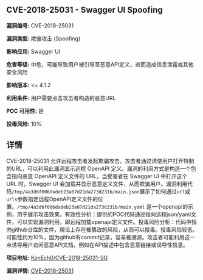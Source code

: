 ## CVE-2018-25031 - Swagger UI Spoofing

**漏洞编号:** CVE-2018-25031

**漏洞类型:** 欺骗攻击 (Spoofing)

**影响应用:** Swagger UI

**危害等级:** 中危，可能导致用户被引导至恶意API定义，进而造成信息泄露或其他安全风险

**影响版本:** <= 4.1.2

**利用条件:** 用户需要点击攻击者构造的恶意URL

**POC 可用性:** 是

**投毒风险:** 10%

## 详情

CVE-2018-25031 允许远程攻击者发起欺骗攻击。攻击者通过诱使用户打开特制的URL，可以利用此漏洞显示远程 OpenAPI 定义。漏洞的利用方式是构造一个包含指向恶意 OpenAPI 定义文件的 URL，当受害者在 Swagger UI 中打开这个 URL 时，Swagger UI 会加载并显示恶意定义文件，从而欺骗用户。漏洞利用代码`/tmp/4a3d6f006dadeb23a07d21da273d231b/main.json`展示了如何通过`url`或`urls`参数指定远程OpenAPI定义文件的位置。`/tmp/4a3d6f006dadeb23a07d21da273d231b/main.yaml` 是一个openapi的示例，用于展示攻击效果。有效性分析：提供的POC代码通过指向远程json/yaml文件，可以实现漏洞利用，即远程加载openapi定义文件。投毒风险分析：代码中指向github仓库的文件，理论上存在被篡改的风险，从而可以投毒。投毒风险较低，可能性约为10%，因为github有commit记录，容易被溯源。攻击者可能利用这一点诱导用户访问恶意API文档，例如在API描述中包含恶意链接或误导性信息。

**项目地址:** [KonEch0/CVE-2018-25031-SG](https://github.com/KonEch0/CVE-2018-25031-SG)

**漏洞详情:** [CVE-2018-25031](https://nvd.nist.gov/vuln/detail/CVE-2018-25031)